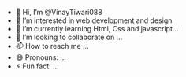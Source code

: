 - 👋 Hi, I’m @VinayTiwari088
- 👀 I’m interested in web development and design 
- 🌱 I’m currently learning Html, Css and javascript...
- 💞️ I’m looking to collaborate on ...
- 📫 How to reach me ...
- 😄 Pronouns: ...
- ⚡ Fun fact: ...

<!---
VinayTiwari088/VinayTiwari088 is a ✨ special ✨ repository because its `README.md` (this file) appears on your GitHub profile.
You can click the Preview link to take a look at your changes.
--->
